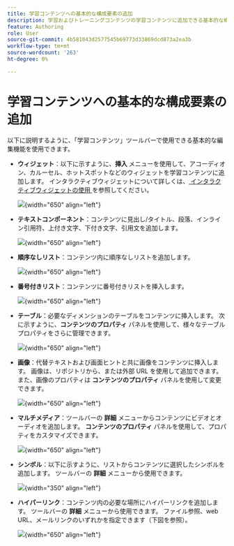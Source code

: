 ```yaml
---
title: 学習コンテンツへの基本的な構成要素の追加
description: 学習およびトレーニングコンテンツの学習コンテンツに追加できる基本的な構成要素について説明します
feature: Authoring
role: User
source-git-commit: 4b581043d2577545b69773d33869dcd873a2ea3b
workflow-type: tm+mt
source-wordcount: '263'
ht-degree: 0%

---
```


# 学習コンテンツへの基本的な構成要素の追加

以下に説明するように、「学習コンテンツ」ツールバーで使用できる基本的な編集機能を使用できます。

- **ウィジェット**：以下に示すように、**挿入** メニューを使用して、アコーディオン、カルーセル、ホットスポットなどのウィジェットを学習コンテンツに追加します。 インタラクティブウィジェットについて詳しくは、[ インタラクティブウィジェットの使用 ](./lc-widgets.md) を参照してください。

  ![](assets/widgets-learning-content.png){width="650" align="left"}

- **テキストコンポーネント**：コンテンツに見出し/タイトル、段落、インライン引用符、上付き文字、下付き文字、引用文を追加します。

  ![](assets/text-learning-content.png){width="650" align="left"}

- **順序なしリスト**：コンテンツ内に順序なしリストを追加します。

  ![](assets/unordered-list.png){width="650" align="left"}

- **番号付きリスト**：コンテンツに番号付きリストを挿入します。

  ![](assets/ordered-list.png){width="650" align="left"}

- **テーブル**：必要なディメンションのテーブルをコンテンツに挿入します。 次に示すように、**コンテンツのプロパティ** パネルを使用して、様々なテーブルプロパティをさらに管理できます。

  ![](assets/table-learning-content.png){width="650" align="left"}

- **画像**：代替テキストおよび画面ヒントと共に画像をコンテンツに挿入します。 画像は、リポジトリから、または外部 URL を使用して追加できます。 また、画像のプロパティは **コンテンツのプロパティ** パネルを使用して変更できます。

  ![](assets/image-learning-content.png){width="650" align="left"}

- **マルチメディア**：ツールバーの **詳細** メニューからコンテンツにビデオとオーディオを追加します。 **コンテンツのプロパティ** パネルを使用して、プロパティをカスタマイズできます。

  ![](assets/video-learning-content.png){width="650" align="left"}

- **シンボル**：以下に示すように、リストからコンテンツに選択したシンボルを追加します。 ツールバーの **詳細** メニューから使用できます。

  ![](assets/symbol-learning-content.png){width="350" align="left"}


- **ハイパーリンク**：コンテンツ内の必要な場所にハイパーリンクを追加します。 ツールバーの **詳細** メニューから使用できます。 ファイル参照、web URL、メールリンクのいずれかを指定できます（下図を参照）。

  ![](assets/hyperlink-learning-content.png){width="650" align="left"}


